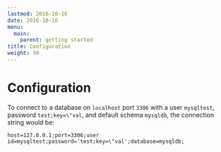 ```yaml
---
lastmod: 2016-10-16
date: 2016-10-16
menu:
  main:
    parent: getting started
title: Configuration
weight: 30
---
```


Configuration
============

To connect to a database on `localhost` port `3306` with a user `mysqltest`, password `test;key=\"val`, and default schema `mysqldb`, the connection string would be:

`host=127.0.0.1;port=3306;user id=mysqltest;password='test;key=\"val';database=mysqldb;`
